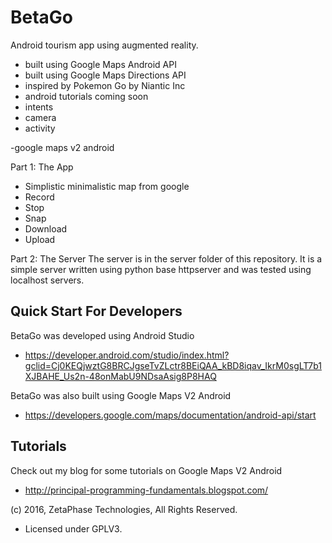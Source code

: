 # BetaGo
Android tourism app using augmented reality.
 - built using Google Maps Android API
 - built using Google Maps Directions API
 - inspired by Pokemon Go by Niantic Inc
 - android tutorials coming soon
  - intents
   - camera
   - activity

-google maps v2 android

Part 1: The App
- Simplistic minimalistic map from google
- Record
- Stop
- Snap
- Download
- Upload

Part 2: The Server
The server is in the server folder of this repository. It is a simple server written using python base httpserver and was tested using localhost servers.

## Quick Start For Developers

BetaGo was developed using Android Studio
 - https://developer.android.com/studio/index.html?gclid=Cj0KEQjwztG8BRCJgseTvZLctr8BEiQAA_kBD8iqav_IkrM0sgLT7b1XJBAHE_Us2n-48onMabU9NDsaAsig8P8HAQ

BetaGo was also built using Google Maps V2 Android
- https://developers.google.com/maps/documentation/android-api/start

## Tutorials

Check out my blog for some tutorials on Google Maps V2 Android
- http://principal-programming-fundamentals.blogspot.com/


(c) 2016, ZetaPhase Technologies, All Rights Reserved.
- Licensed under GPLV3.
